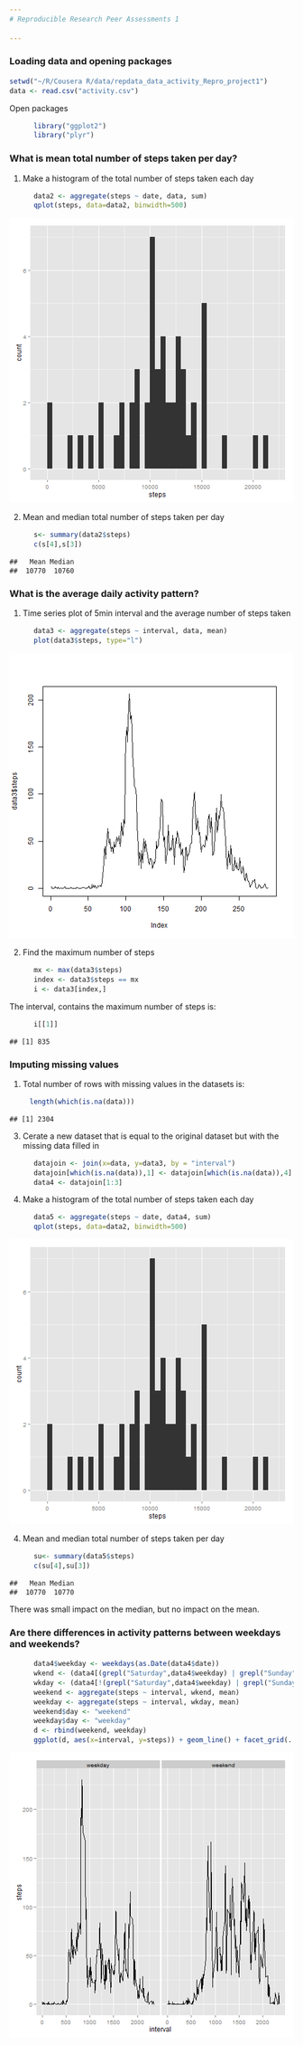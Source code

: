```yaml
---
# Reproducible Research Peer Assessments 1

---
```



### Loading data and opening packages


```r
setwd("~/R/Cousera R/data/repdata_data_activity_Repro_project1")
data <- read.csv("activity.csv")
```

Open packages


```r
      library("ggplot2")
      library("plyr")
```

### What is mean total number of steps taken per day?

1. Make a histogram of the total number of steps taken each day

```r
      data2 <- aggregate(steps ~ date, data, sum)
      qplot(steps, data=data2, binwidth=500)
```

![plot of chunk unnamed-chunk-3](figure/unnamed-chunk-3-1.png) 

2. Mean and median total number of steps taken per day 

```r
      s<- summary(data2$steps)
      c(s[4],s[3])
```

```
##   Mean Median 
##  10770  10760
```

### What is the average daily activity pattern?

1. Time series plot of 5min interval and the average number of steps taken 

```r
      data3 <- aggregate(steps ~ interval, data, mean)
      plot(data3$steps, type="l")
```

![plot of chunk unnamed-chunk-5](figure/unnamed-chunk-5-1.png) 

2. Find the maximum number of steps

```r
      mx <- max(data3$steps)
      index <- data3$steps == mx
      i <- data3[index,]
```
The interval, contains the maximum number of steps is:

```r
      i[[1]]
```

```
## [1] 835
```

### Imputing missing values

1. Total number of rows with missing values in the datasets is:

```r
     length(which(is.na(data)))
```

```
## [1] 2304
```

3. Cerate a new dataset that is equal to the original dataset but with the missing data filled in

```r
      datajoin <- join(x=data, y=data3, by = "interval")
      datajoin[which(is.na(data)),1] <- datajoin[which(is.na(data)),4]
      data4 <- datajoin[1:3]
```

4. Make a histogram of the total number of steps taken each day

```r
      data5 <- aggregate(steps ~ date, data4, sum)
      qplot(steps, data=data2, binwidth=500)
```

![plot of chunk unnamed-chunk-10](figure/unnamed-chunk-10-1.png) 

4. Mean and median total number of steps taken per day 

```r
      su<- summary(data5$steps)
      c(su[4],su[3])
```

```
##   Mean Median 
##  10770  10770
```
There was small impact on the median, but no impact on the mean.

### Are there differences in activity patterns between weekdays and weekends?


```r
      data4$weekday <- weekdays(as.Date(data4$date))
      wkend <- (data4[(grepl("Saturday",data4$weekday) | grepl("Sunday",data4$weekday)) == TRUE,])
      wkday <- (data4[!(grepl("Saturday",data4$weekday) | grepl("Sunday",data4$weekday)) == TRUE,])
      weekend <- aggregate(steps ~ interval, wkend, mean)
      weekday <- aggregate(steps ~ interval, wkday, mean)
      weekend$day <- "weekend"
      weekday$day <- "weekday"
      d <- rbind(weekend, weekday)
      ggplot(d, aes(x=interval, y=steps)) + geom_line() + facet_grid(. ~ day)
```

![plot of chunk unnamed-chunk-12](figure/unnamed-chunk-12-1.png) 


